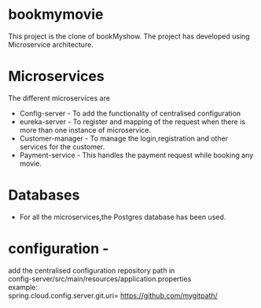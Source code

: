# bookmymovie
 
This project is the clone of bookMyshow.
The project has developed using Microservice architecture.
 
 
# Microservices
 
The different microservices are
* Config-server - To add the functionality of centralised configuration
* eureka-server - To register and mapping of the request when there is more than one instance of microservice.
* Customer-manager - To manage the login,registration and other services for the customer.
* Payment-service - This handles the payment request while booking any movie.
 
# Databases
* For all the microservices,the Postgres database has been used.
 
 
# configuration -
add the centralised configuration repository path in  <br>
config-server/src/main/resources/application.properties
<br>example: <br>
spring.cloud.config.server.git.uri= https://github.com/mygitpath/
 

